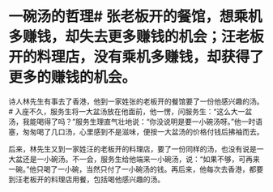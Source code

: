 # 一碗汤的哲理# 张老板开的餐馆，想乘机多赚钱，却失去更多赚钱的机会；汪老板开的料理店，没有乘机多赚钱，却获得了更多的赚钱的机会。

诗人林先生有事去了香港，他到一家姓张的老板开的餐馆要了一份他感兴趣的汤。# 入座不久，服务生将一大盆汤放在他面前，他一愣，问服务生：“这么大一盆汤，我能喝得了吗？”服务生理直气壮地说：“你没说明是要一小碗汤呀。”他一时语塞，匆匆喝了几口汤，心里感到不是滋味，便按一大盆汤的价格付钱后拂袖而去。

后来，林先生又到一家姓汪的老板开的料理店，要了一份同样的汤，也没有说是一大盆还是一小碗汤。不一会，服务生给他端来一小碗汤，说：“如果不够，可再来一碗。”他只喝了一小碗，当然只付了一小碗汤的钱。再后来，他每次去香港，都要到汪老板开的料理店用餐，包括喝他感兴趣的汤。
  